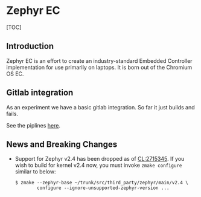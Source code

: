 # Zephyr EC

[TOC]

## Introduction

Zephyr EC is an effort to create an industry-standard Embedded Controller
implementation for use primarily on laptops. It is born out of the Chromium OS
EC.

## Gitlab integration

As an experiment we have a basic gitlab integration. So far it just builds and
fails.

See the piplines [here](https://gitlab.com/zephyr-ec/ec/-/pipelines).

## News and Breaking Changes

* Support for Zephyr v2.4 has been dropped as of
  [CL:2715345](https://crrev.com/c/2715345).  If you wish to build for
  kernel v2.4 now, you must invoke `zmake configure` similar to below:

      $ zmake --zephyr-base ~/trunk/src/third_party/zephyr/main/v2.4 \
              configure --ignore-unsupported-zephyr-version ...
